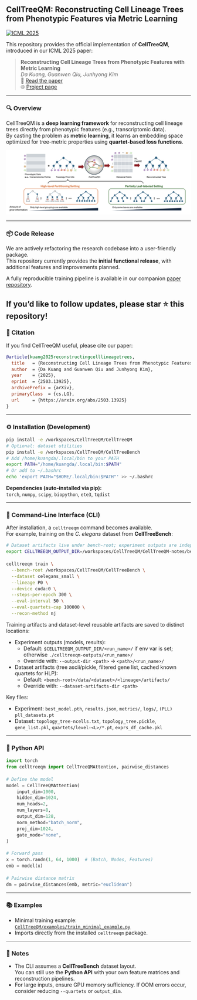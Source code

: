 ## CellTreeQM: Reconstructing Cell Lineage Trees from Phenotypic Features via Metric Learning

[![ICML 2025](https://img.shields.io/badge/ICML-2025-blue.svg)](https://proceedings.mlr.press/v267)

This repository provides the official implementation of **CellTreeQM**, introduced in our ICML 2025 paper:

> **Reconstructing Cell Lineage Trees from Phenotypic Features with Metric Learning**  
> *Da Kuang, Guanwen Qiu, Junhyong Kim*  
> 📄 [Read the paper](https://arxiv.org/abs/2503.13925)  
> 🌐 [Project page](https://kuang-da.github.io/CellTreeQM-page/)

---

### 🔍 Overview

CellTreeQM is a **deep learning framework** for reconstructing cell lineage trees directly from phenotypic features (e.g., transcriptomic data).  
By casting the problem as **metric learning**, it learns an embedding space optimized for tree-metric properties using **quartet-based loss functions**.

![teaser](teaser.png)

---

### 📦 Code Release

We are actively refactoring the research codebase into a user-friendly package.  
This repository currently provides the **initial functional release**, with additional features and improvements planned.  

A fully reproducible training pipeline is available in our companion [paper repository](https://github.com/kuang-da/CellTreeQM-paper).  

If you’d like to follow updates, please **star ⭐ this repository**!
---

### 📖 Citation

If you find CellTreeQM useful, please cite our paper:

```bibtex
@article{kuang2025reconstructingcelllineagetrees,
  title   = {Reconstructing Cell Lineage Trees from Phenotypic Features with Metric Learning},
  author  = {Da Kuang and Guanwen Qiu and Junhyong Kim},
  year    = {2025},
  eprint  = {2503.13925},
  archivePrefix = {arXiv},
  primaryClass  = {cs.LG},
  url     = {https://arxiv.org/abs/2503.13925}
}
```

---

### ⚙️ Installation (Development)

```bash
pip install -e /workspaces/CellTreeQM/CellTreeQM
# Optional: dataset utilities
pip install -e /workspaces/CellTreeQM/CellTreeBench
# Add /home/kuangda/.local/bin to your PATH
export PATH="/home/kuangda/.local/bin:$PATH"
# Or add to ~/.bashrc
echo 'export PATH="$HOME/.local/bin:$PATH"' >> ~/.bashrc
```

**Dependencies (auto-installed via pip):**  
`torch`, `numpy`, `scipy`, `biopython`, `ete3`, `tqdist`

---

### 🚀 Command-Line Interface (CLI)

After installation, a `celltreeqm` command becomes available.  
For example, training on the *C. elegans* dataset from **CellTreeBench**:

```bash
# Dataset artifacts live under bench-root; experiment outputs are independent
export CELLTREEQM_OUTPUT_DIR=/workspaces/CellTreeQM/CellTreeQM-notes/bench-root/examples/out

celltreeqm train \
  --bench-root /workspaces/CellTreeQM/CellTreeBench \
  --dataset celegans_small \
  --lineage P0 \
  --device cuda:0 \
  --steps-per-epoch 300 \
  --eval-interval 50 \
  --eval-quartets-cap 100000 \
  --recon-method nj
```

Training artifacts and dataset-level reusable artifacts are saved to distinct locations:

- Experiment outputs (models, results):
  - Default: `$CELLTREEQM_OUTPUT_DIR/<run_name>/` if env var is set; otherwise `./celltreeqm-outputs/<run_name>/`
  - Override with: `--output-dir <path>` → `<path>/<run_name>/`
- Dataset artifacts (tree ascii/pickle, filtered gene list, cached known quartets for HLP):
  - Default: `<bench-root>/data/<dataset>/<lineage>/artifacts/`
  - Override with: `--dataset-artifacts-dir <path>`

Key files:
- Experiment: `best_model.pth`, `results.json`, `metrics/`, `logs/`, `(PLL) pll_datasets.pt`
- Dataset: `topology_tree-ncells.txt`, `topology_tree.pickle`, `gene_list.pkl`, `quartets/level-<L>/*.pt`, `exprs_df_cache.pkl`

---

### 🐍 Python API

```python
import torch
from celltreeqm import CellTreeQMAttention, pairwise_distances

# Define the model
model = CellTreeQMAttention(
    input_dim=1000,
    hidden_dim=1024,
    num_heads=2,
    num_layers=8,
    output_dim=128,
    norm_method="batch_norm",
    proj_dim=1024,
    gate_mode="none",
)

# Forward pass
x = torch.randn(1, 64, 1000)  # (Batch, Nodes, Features)
emb = model(x)

# Pairwise distance matrix
dm = pairwise_distances(emb, metric="euclidean")
```

---

### 📚 Examples

- Minimal training example: [`CellTreeQM/examples/train_minimal_example.py`](CellTreeQM/examples/train_minimal_example.py)  
- Imports directly from the installed `celltreeqm` package.

---

### 📝 Notes

- The CLI assumes a **CellTreeBench** dataset layout.  
  You can still use the **Python API** with your own feature matrices and reconstruction pipelines.  
- For large inputs, ensure GPU memory sufficiency. If OOM errors occur, consider reducing `--quartets` or `output_dim`.
